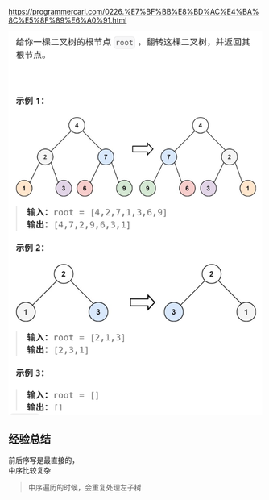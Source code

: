 https://programmercarl.com/0226.%E7%BF%BB%E8%BD%AC%E4%BA%8C%E5%8F%89%E6%A0%91.html  

![img_4.png](img_4.png)
## 经验总结
前后序写是最直接的，  
中序比较复杂
>中序遍历的时候，会重复处理左子树